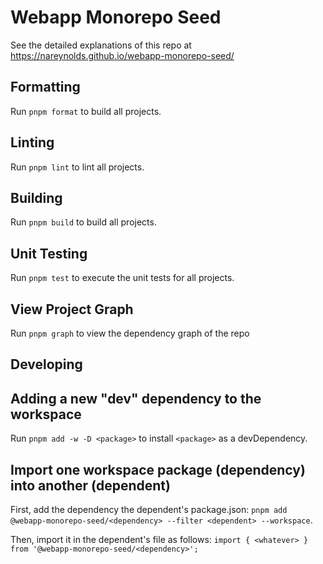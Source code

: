 # Webapp Monorepo Seed

See the detailed explanations of this repo at https://nareynolds.github.io/webapp-monorepo-seed/

## Formatting

Run `pnpm format` to build all projects.

## Linting

Run `pnpm lint` to lint all projects.

## Building

Run `pnpm build` to build all projects.

## Unit Testing

Run `pnpm test` to execute the unit tests for all projects.

## View Project Graph

Run `pnpm graph` to view the dependency graph of the repo

## Developing

## Adding a new "dev" dependency to the workspace

Run `pnpm add -w -D <package>` to install `<package>` as a devDependency.

## Import one workspace package (dependency) into another (dependent)

First, add the dependency the dependent's package.json: `pnpm add @webapp-monorepo-seed/<dependency> --filter <dependent> --workspace`.

Then, import it in the dependent's file as follows: `import { <whatever> } from '@webapp-monorepo-seed/<dependency>';`
